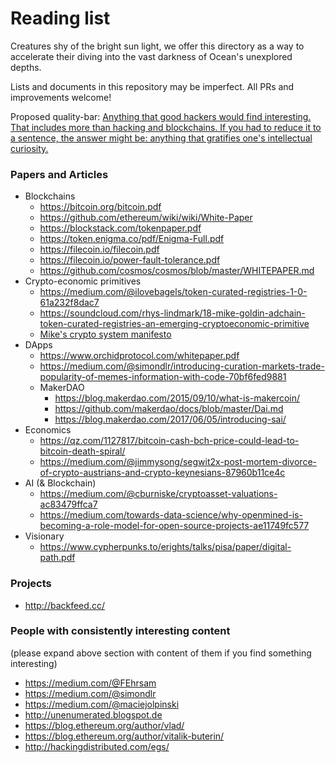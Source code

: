# Reading list

Creatures shy of the bright sun light, we offer this directory as a way to
accelerate their diving into the vast darkness of Ocean's unexplored depths.

Lists and documents in this repository may be imperfect. All PRs and
improvements welcome!

Proposed quality-bar: [Anything that good hackers would find interesting. That
includes more than hacking and blockchains. If you had to reduce it to a
sentence, the answer might be: anything that gratifies one's intellectual
curiosity.](https://news.ycombinator.com/newsguidelines.html)

### Papers and Articles

- Blockchains
    - https://bitcoin.org/bitcoin.pdf
    - https://github.com/ethereum/wiki/wiki/White-Paper
    - https://blockstack.com/tokenpaper.pdf
    - https://token.enigma.co/pdf/Enigma-Full.pdf
    - https://filecoin.io/filecoin.pdf
    - https://filecoin.io/power-fault-tolerance.pdf
    - https://github.com/cosmos/cosmos/blob/master/WHITEPAPER.md
- Crypto-economic primitives
    - https://medium.com/@ilovebagels/token-curated-registries-1-0-61a232f8dac7
    - https://soundcloud.com/rhys-lindmark/18-mike-goldin-adchain-token-curated-registries-an-emerging-cryptoeconomic-primitive
    - [Mike's crypto system manifesto](https://docs.google.com/document/d/1TcceAsBlAoFLWSQWYyhjmTsZCp0XqRhNdGMb6JbASxc/edit)
- DApps
    - https://www.orchidprotocol.com/whitepaper.pdf
    - https://medium.com/@simondlr/introducing-curation-markets-trade-popularity-of-memes-information-with-code-70bf6fed9881
    - MakerDAO
        - https://blog.makerdao.com/2015/09/10/what-is-makercoin/
        - https://github.com/makerdao/docs/blob/master/Dai.md
        - https://blog.makerdao.com/2017/06/05/introducing-sai/
- Economics
    - https://qz.com/1127817/bitcoin-cash-bch-price-could-lead-to-bitcoin-death-spiral/
    - https://medium.com/@jimmysong/segwit2x-post-mortem-divorce-of-crypto-austrians-and-crypto-keynesians-87960b11ce4c
- AI (& Blockchain)
    - https://medium.com/@cburniske/cryptoasset-valuations-ac83479ffca7
    - https://medium.com/towards-data-science/why-openmined-is-becoming-a-role-model-for-open-source-projects-ae11749fc577
- Visionary
    - https://www.cypherpunks.to/erights/talks/pisa/paper/digital-path.pdf


### Projects

- http://backfeed.cc/


### People with consistently interesting content

(please expand above section with content of them if you find something
interesting)

- https://medium.com/@FEhrsam
- https://medium.com/@simondlr
- https://medium.com/@maciejolpinski
- http://unenumerated.blogspot.de
- https://blog.ethereum.org/author/vlad/
- https://blog.ethereum.org/author/vitalik-buterin/
- http://hackingdistributed.com/egs/
